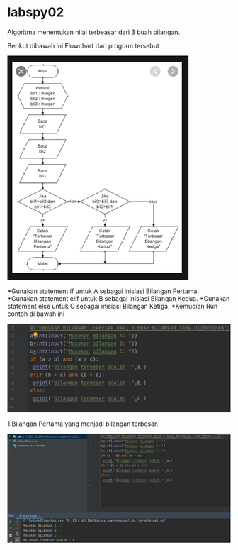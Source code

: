 # labspy02

Algoritma menentukan nilai terbeasar dari 3 buah bilangan.

Berikut dibawah ini Flowchart dari program tersebut

![screen 1](/gambar/screen1.png)

*Gunakan statement if untuk A sebagai inisiasi Bilangan Pertama. *Gunakan statement elif untuk B sebagai inisiasi Bilangan Kedua.
*Gunakan statement else untuk C sebagai inisiasi Bilangan Ketiga. *Kemudian Run  
contoh di bawah ini 

![screen 2](/gambar/screen2.png)

1.Bilangan Pertama yang menjadi bilangan terbesar.

![screen 3](/gambar/screen3.png)